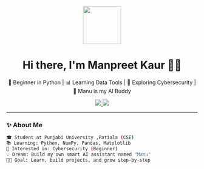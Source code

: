 <p align="center">
  <img src="https://media.giphy.com/media/M9gbBd9nbDrOTu1Mqx/giphy.gif" width="100"/>
</p>

<h1 align="center">Hi there, I'm Manpreet Kaur 👩‍💻</h1>

<p align="center">
  🌱 Beginner in Python | 📊 Learning Data Tools | 🔐 Exploring Cybersecurity | 🤖 Manu is my AI Buddy
</p>

<p align="center">
  <a href="https://www.linkedin.com/in/manpreet-kaur-519822283/">
    <img src="https://img.shields.io/badge/LinkedIn-Manpreet%20Kaur-blue?style=for-the-badge&logo=linkedin&logoColor=white" />
  </a>
  <a href="https://github.com/YourGitHubUsername">
    <img src="https://img.shields.io/badge/GitHub-Manpreet-181717?style=for-the-badge&logo=github&logoColor=white" />
  </a>
</p>

---

### ✨ About Me

```bash
🎓 Student at Punjabi University ,Patiala (CSE)
📚 Learning: Python, NumPy, Pandas, Matplotlib
🔐 Interested in: Cybersecurity (Beginner)
💡 Dream: Build my own smart AI assistant named "Manu"
👩‍💻 Goal: Learn, build projects, and grow step-by-step

